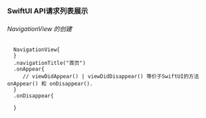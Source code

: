 ### SwiftUI API请求列表展示 

###### NavigationView 的创建 

```
  NavigationView{
  }
  .navigationTitle("首页")
  .onAppear{
     // viewDidAppear() | viewDidDisappear() 等价于SwiftUI的方法onAppear() 和 onDisappear().
  }
  .onDisappear{
  
  }
```

